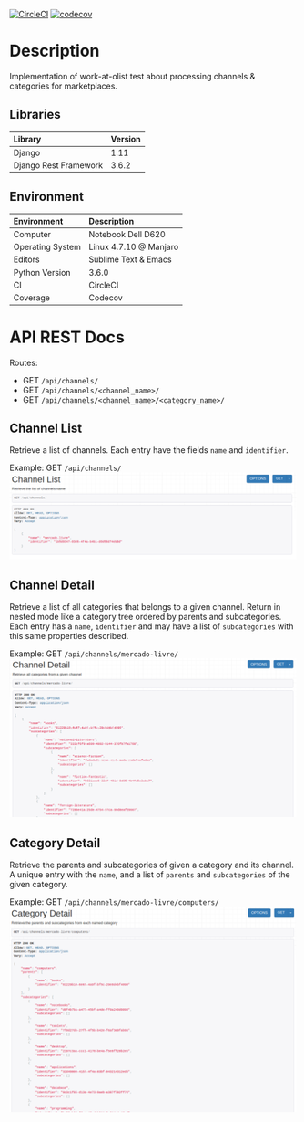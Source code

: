 [![CircleCI](https://circleci.com/gh/ryukinix/work-at-olist-test.svg?style=svg&circle-token=49f900d14cc61539b963ecf8a03122b7501ef696)](https://circleci.com/gh/ryukinix/work-at-olist-test)
[![codecov](https://codecov.io/gh/ryukinix/work-at-olist-test/branch/master/graph/badge.svg?token=C6wyVSwO1b)](https://codecov.io/gh/ryukinix/work-at-olist-test)

# Description

Implementation of work-at-olist test about processing channels & categories for marketplaces. 

## Libraries

| Library               | Version       |
| :-------------------- | ------------- |
| Django                | 1.11          |
| Django Rest Framework | 3.6.2         |

## Environment

| Environment       | Description             |
| :---------------- | :------------------     |
| Computer          | Notebook Dell D620      |
| Operating System  | Linux 4.7.10 @ Manjaro  |
| Editors           | Sublime Text & Emacs    |
| Python Version    | 3.6.0                   |
| CI                | CircleCI                |
| Coverage          | Codecov

# API REST Docs

Routes:

* GET `/api/channels/`
* GET `/api/channels/<channel_name>/`
* GET `/api/channels/<channel_name>/<category_name>/`

## Channel List
Retrieve a list of channels. Each entry have the fields `name` and `identifier`.

Example: GET `/api/channels/`
![channel-list](docs/channel-list.png)

## Channel Detail
Retrieve a list of all categories that belongs to a given channel. Return in nested mode
like a category tree ordered by parents and subcategories. Each entry has a `name`, `identifier` and may have a list of `subcategories` with this same properties described.

Example: GET `/api/channels/mercado-livre/`
![channel-detail](docs/channel-detail.png)


## Category Detail
Retrieve the parents and subcategories of given a category and its channel. A unique
entry with the `name`, and a list of `parents` and `subcategories` of the given category.

Example: GET `/api/channels/mercado-livre/computers/`
![category-detail](docs/category-detail.png)